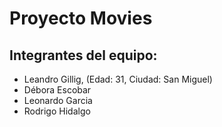 # Proyecto Movies

## Integrantes del equipo:
- Leandro Gillig, (Edad: 31, Ciudad: San Miguel)
- Débora Escobar
- Leonardo Garcia
- Rodrigo Hidalgo
